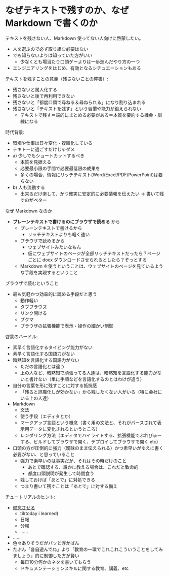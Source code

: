 # なぜテキストで残すのか、なぜ Markdown で書くのか
テキストを残さない人、Markdown 使ってない人向けに啓蒙したい。

- 人を選ぶので必ず取り組む必要はない
- でも知らないよりは知っていた方がいい
  - 少なくとも場当たり口頭ゲーよりは一歩進んだやり方の一つ
- エンジニアリングをはじめ、有効となるシチュエーションもある

テキストを残すことの意義（残さないことの弊害）:

- 残さないと属人化する
- 残さないと後で再利用できない
- 残さないと「都度口頭で尋ねる＆尋ねられる」になり割り込まれる
- 残さないと「テキストを残す」という習慣や能力が鍛えられない
  - テキストで残す＝端的にまとめる必要がある＝本質を要約する機会・訓練になる

時代背景:

- 環境や仕事は日々変化・複雑化している
- テキトーに過ごすだけじゃダメ
- a) 少しでもショートカットするべき
  - 本質を見据える
  - 必要最小限の手間で必要最低限の成果を
  - 多くの場合、情報にリッチテキスト(Word/Excel/PDF/PowerPoint)は要らない
- b) 人も流動する
  - 出来るだけ楽して、かつ確実に安定的に必要情報を伝えたい → 書いて残すのがベター

なぜ Markdown なのか

- **プレーンテキストで書けるのにブラウザで読める** から
  - プレーンテキストで書けるから
    - リッチテキストよりも軽く速い
  - ブラウザで読めるから
    - ウェブサイトみたいなもん
    - 仮にウェブサイトのページが全部リッチテキストだったら？ページごとに docx ダウンロードさせられるとしたら？ぞっとする
  - Markdown を使うということは、ウェブサイトのページを見ているような手段を実現するということ

ブラウザで読むということ

- 最も気軽かつ効率的に読める手段だと思う
  - 動作軽い
  - タブブラウズ
  - リンク開ける
  - ブクマ
  - ブラウザの拡張機能で表示・操作の細かい制御

啓蒙のハードル:

- 素早く言語化するタイピング能力がない
- 素早く言語化する国語力がない
- 暗黙知を言語化する国語力がない
  - ただの言語化とは違う
  - 上の人など、暗黙知で頑張ってる人達は、暗黙知を言語化する能力がないと書けない（単に手順などを言語化するのとはわけが違う）
- 自分の言葉を形に残すことに対する抵抗感
  - 「残ると誤魔化しが効かない」から残したくない人がいる（特に会社にいる上の人達）
- Markdown
  - 文法
  - 使う手段（エディタとか）
  - マークアップ言語という概念（書く用の文法と、それがパースされて表示用データに変化されるというところ）
  - レンダリング方法（エディタでハイライトする、拡張機能でぷれびゅーする、ビルドしてブラウザで開く、デプロイしてブラウザで開く etc）
- 口頭の方が圧倒的に強力（曖昧のまま伝えられる）かつ素早いがゆえに書く必要がない、と思っていること
  - 強力で素早いのは事実だが、それはその時だけのこと
    - あとで確認する、誰かに教える場合は、これだと致命的
    - 都度口頭説明が発生して時間食う
  - 残しておけば「あとで」に対処できる
  - つまり書いて残すことは「あとで」に対する備え

チュートリアルのヒント:

- [備忘させる](../11/bibouroku_note_memo.md)
  - til(today i learned)
  - 日報
  - 分報
  - ……
- ……
- 色々ありそうだがパッと浮かばん
- たぶん「各自遊んでね」より「教育の一環でこれこれこういうことをしてみましょう」的に制御した方が賢い
  - 毎日10分何かのネタを書いてもらう
  - ドキュメンテーションスキルに関する教育、講義、etc
